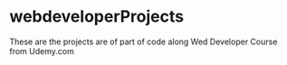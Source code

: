 # webdeveloperProjects

These are the projects are of part of code along Wed Developer Course from Udemy.com 

